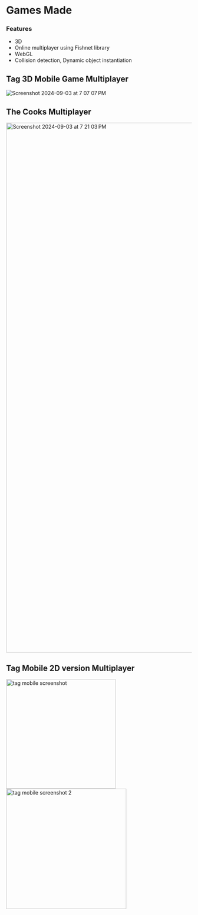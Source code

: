 # Games Made

### Features
- 3D
- Online multiplayer using Fishnet library
- WebGL
- Collision detection, Dynamic object instantiation

## Tag 3D Mobile Game Multiplayer
![Screenshot 2024-09-03 at 7 07 07 PM](https://github.com/user-attachments/assets/285f1628-40b5-4090-a70a-015568201749)

## The Cooks Multiplayer 
<img width="1436" alt="Screenshot 2024-09-03 at 7 21 03 PM" src="https://github.com/user-attachments/assets/2fa33041-5dca-4e14-a305-b8edb13c1e17">

## Tag Mobile 2D version Multiplayer
<img width="297" alt="tag mobile screenshot" src="https://github.com/user-attachments/assets/0654625e-cf19-4478-a482-e95d9c5ad8cc">
<img width="326" alt="tag mobile screenshot 2" src="https://github.com/user-attachments/assets/0f5ab00a-0011-4aeb-b370-89675fc9612f">
